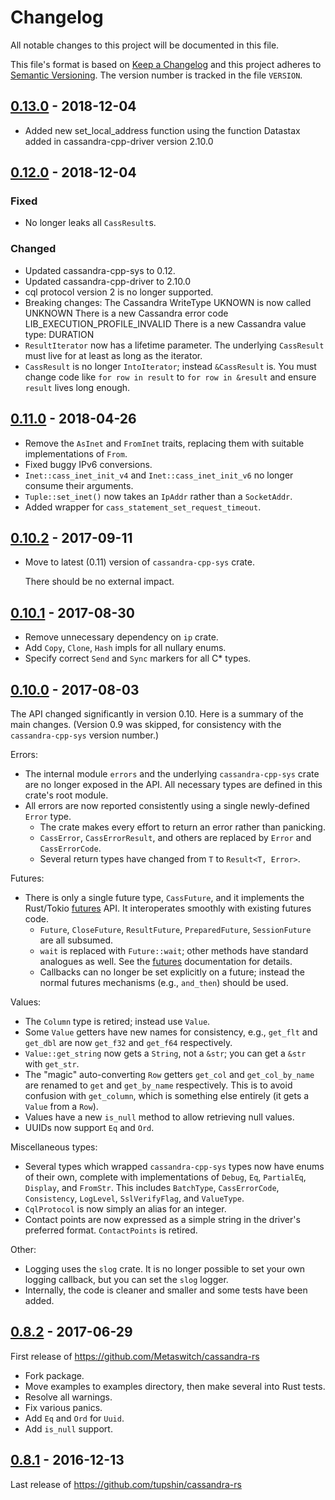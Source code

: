 # Changelog

All notable changes to this project will be documented in this file.

This file's format is based on [Keep a Changelog](http://keepachangelog.com/)
and this project adheres to [Semantic Versioning](http://semver.org/). The
version number is tracked in the file `VERSION`.

## [0.13.0] - 2018-12-04
- Added new set_local_address function using the function Datastax added in
  cassandra-cpp-driver version 2.10.0

## [0.12.0] - 2018-12-04
### Fixed
- No longer leaks all `CassResult`s.
### Changed
- Updated cassandra-cpp-sys to 0.12.
- Updated cassandra-cpp-driver to 2.10.0
- cql protocol version 2 is no longer supported.
- Breaking changes: The Cassandra WriteType UKNOWN is now called UNKNOWN
                    There is a new Cassandra error code LIB_EXECUTION_PROFILE_INVALID
                    There is a new Cassandra value type: DURATION
- `ResultIterator` now has a lifetime parameter. The underlying `CassResult` must live for at
  least as long as the iterator.
- `CassResult` is no longer `IntoIterator`; instead `&CassResult` is. You must change code
  like `for row in result` to `for row in &result` and ensure `result` lives long enough.

## [0.11.0] - 2018-04-26
- Remove the `AsInet` and `FromInet` traits, replacing them with suitable implementations of `From`.
- Fixed buggy IPv6 conversions.
- `Inet::cass_inet_init_v4` and `Inet::cass_inet_init_v6` no longer consume their arguments.
- `Tuple::set_inet()` now takes an `IpAddr` rather than a `SocketAddr`.
- Added wrapper for `cass_statement_set_request_timeout`.

## [0.10.2] - 2017-09-11
- Move to latest (0.11) version of `cassandra-cpp-sys` crate.

  There should be no external impact.

## [0.10.1] - 2017-08-30
- Remove unnecessary dependency on `ip` crate.
- Add `Copy`, `Clone`, `Hash` impls for all nullary enums.
- Specify correct `Send` and `Sync` markers for all C* types.

## [0.10.0] - 2017-08-03
The API changed significantly in version 0.10. Here is a summary of the main changes.
(Version 0.9 was skipped, for consistency with the `cassandra-cpp-sys` version number.)

Errors:

- The internal module `errors` and the underlying `cassandra-cpp-sys` crate are
  no longer exposed in the API.
  All necessary types are defined in this crate's root module.
- All errors are now reported consistently using a single newly-defined `Error` type.
  - The crate makes every effort to return an error rather than panicking.
  - `CassError`, `CassErrorResult`, and others are replaced by `Error` and
  `CassErrorCode`.
  - Several return types have changed from `T` to `Result<T, Error>`.

Futures:

- There is only a single future type, `CassFuture`, and it implements the
  Rust/Tokio [futures](https://docs.rs/futures) API. It interoperates smoothly
  with existing futures code.
  - `Future`, `CloseFuture`, `ResultFuture`, `PreparedFuture`, `SessionFuture`
    are all subsumed.
  - `wait` is replaced with `Future::wait`; other methods have standard analogues
    as well. See the [futures]((https://docs.rs/futures)) documentation for details.
  - Callbacks can no longer be set explicitly on a future; instead the normal
    futures mechanisms (e.g., `and_then`) should be used.

Values:

- The `Column` type is retired; instead use `Value`.
- Some `Value` getters have new names for consistency, e.g.,
  `get_flt` and `get_dbl` are now `get_f32` and `get_f64` respectively.
- `Value::get_string` now gets a `String`, not a `&str`; you can get a `&str` with `get_str`.
- The "magic" auto-converting `Row` getters `get_col` and `get_col_by_name` are renamed
  to `get` and `get_by_name` respectively. This is to avoid confusion with `get_column`, which is
  something else entirely (it gets a `Value` from a `Row`).
- Values have a new `is_null` method to allow retrieving null values.
- UUIDs now support `Eq` and `Ord`.

Miscellaneous types:

- Several types which wrapped `cassandra-cpp-sys` types now have enums of their
  own, complete with implementations of `Debug`, `Eq`, `PartialEq`, `Display`,
  and `FromStr`. This includes `BatchType`, `CassErrorCode`, `Consistency`,
  `LogLevel`, `SslVerifyFlag`, and `ValueType`.
- `CqlProtocol` is now simply an alias for an integer.
- Contact points are now expressed as a simple string in the driver's preferred format.
  `ContactPoints` is retired.

Other:

- Logging uses the `slog` crate. It is no longer possible to set your own logging
  callback, but you can set the `slog` logger.
- Internally, the code is cleaner and smaller and some tests have been added.

## [0.8.2] - 2017-06-29
First release of https://github.com/Metaswitch/cassandra-rs

- Fork package.
- Move examples to examples directory, then make several into Rust tests.
- Resolve all warnings.
- Fix various panics.
- Add `Eq` and `Ord` for `Uuid`.
- Add `is_null` support.

## [0.8.1] - 2016-12-13
Last release of https://github.com/tupshin/cassandra-rs

[Unreleased]: https://github.com/Metaswitch/cassandra-rs/compare/0.13.0...HEAD
[0.13.0]: https://github.com/Metaswitch/cassandra-rs/compare/0.12.0...0.13.0
[0.12.0]: https://github.com/Metaswitch/cassandra-rs/compare/0.11.0...0.12.0
[0.11.0]: https://github.com/Metaswitch/cassandra-rs/compare/0.10.2...0.11.0
[0.10.2]: https://github.com/Metaswitch/cassandra-rs/compare/0.10.1...0.10.2
[0.10.1]: https://github.com/Metaswitch/cassandra-rs/compare/0.10.0...0.10.1
[0.10.0]: https://github.com/Metaswitch/cassandra-rs/compare/0.8.2...0.10.0
[0.8.2]: https://github.com/Metaswitch/cassandra-rs/compare/0.8.1...0.8.2
[0.8.1]: https://github.com/Metaswitch/cassandra-rs/tree/0.8.1
